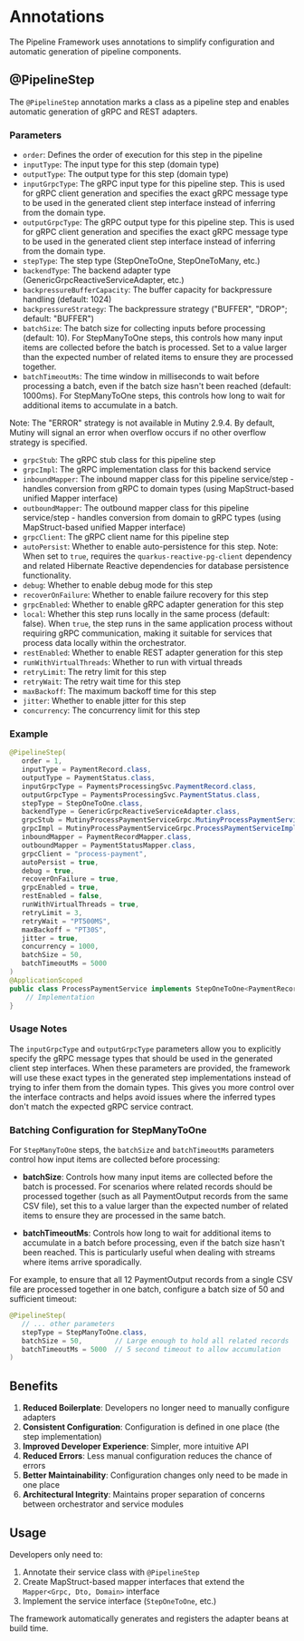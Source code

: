 # Annotations

The Pipeline Framework uses annotations to simplify configuration and automatic generation of pipeline components.

## @PipelineStep

The `@PipelineStep` annotation marks a class as a pipeline step and enables automatic generation of gRPC and REST adapters.

### Parameters

- `order`: Defines the order of execution for this step in the pipeline
- `inputType`: The input type for this step (domain type)
- `outputType`: The output type for this step (domain type)
- `inputGrpcType`: The gRPC input type for this pipeline step. This is used for gRPC client generation and specifies the exact gRPC message type to be used in the generated client step interface instead of inferring from the domain type.
- `outputGrpcType`: The gRPC output type for this pipeline step. This is used for gRPC client generation and specifies the exact gRPC message type to be used in the generated client step interface instead of inferring from the domain type.
- `stepType`: The step type (StepOneToOne, StepOneToMany, etc.)
- `backendType`: The backend adapter type (GenericGrpcReactiveServiceAdapter, etc.)
- `backpressureBufferCapacity`: The buffer capacity for backpressure handling (default: 1024)
- `backpressureStrategy`: The backpressure strategy ("BUFFER", "DROP"; default: "BUFFER")
- `batchSize`: The batch size for collecting inputs before processing (default: 10). For StepManyToOne steps, this controls how many input items are collected before the batch is processed. Set to a value larger than the expected number of related items to ensure they are processed together.
- `batchTimeoutMs`: The time window in milliseconds to wait before processing a batch, even if the batch size hasn't been reached (default: 1000ms). For StepManyToOne steps, this controls how long to wait for additional items to accumulate in a batch.

Note: The "ERROR" strategy is not available in Mutiny 2.9.4. By default, Mutiny will signal an error when overflow occurs if no other overflow strategy is specified.
- `grpcStub`: The gRPC stub class for this pipeline step
- `grpcImpl`: The gRPC implementation class for this backend service
- `inboundMapper`: The inbound mapper class for this pipeline service/step - handles conversion from gRPC to domain types (using MapStruct-based unified Mapper interface)
- `outboundMapper`: The outbound mapper class for this pipeline service/step - handles conversion from domain to gRPC types (using MapStruct-based unified Mapper interface)
- `grpcClient`: The gRPC client name for this pipeline step
- `autoPersist`: Whether to enable auto-persistence for this step. Note: When set to `true`, requires the `quarkus-reactive-pg-client` dependency and related Hibernate Reactive dependencies for database persistence functionality.
- `debug`: Whether to enable debug mode for this step
- `recoverOnFailure`: Whether to enable failure recovery for this step
- `grpcEnabled`: Whether to enable gRPC adapter generation for this step
- `local`: Whether this step runs locally in the same process (default: false). When `true`, the step runs in the same application process without requiring gRPC communication, making it suitable for services that process data locally within the orchestrator.
- `restEnabled`: Whether to enable REST adapter generation for this step
- `runWithVirtualThreads`: Whether to run with virtual threads
- `retryLimit`: The retry limit for this step
- `retryWait`: The retry wait time for this step
- `maxBackoff`: The maximum backoff time for this step
- `jitter`: Whether to enable jitter for this step
- `concurrency`: The concurrency limit for this step

### Example

```java
@PipelineStep(
   order = 1,
   inputType = PaymentRecord.class,
   outputType = PaymentStatus.class,
   inputGrpcType = PaymentsProcessingSvc.PaymentRecord.class,
   outputGrpcType = PaymentsProcessingSvc.PaymentStatus.class,
   stepType = StepOneToOne.class,
   backendType = GenericGrpcReactiveServiceAdapter.class,
   grpcStub = MutinyProcessPaymentServiceGrpc.MutinyProcessPaymentServiceStub.class,
   grpcImpl = MutinyProcessPaymentServiceGrpc.ProcessPaymentServiceImplBase.class,
   inboundMapper = PaymentRecordMapper.class,
   outboundMapper = PaymentStatusMapper.class,
   grpcClient = "process-payment",
   autoPersist = true,
   debug = true,
   recoverOnFailure = true,
   grpcEnabled = true,
   restEnabled = false,
   runWithVirtualThreads = true,
   retryLimit = 3,
   retryWait = "PT500MS",
   maxBackoff = "PT30S",
   jitter = true,
   concurrency = 1000,
   batchSize = 50,
   batchTimeoutMs = 5000
)
@ApplicationScoped
public class ProcessPaymentService implements StepOneToOne<PaymentRecord, PaymentStatus> {
    // Implementation
}
```

### Usage Notes

The `inputGrpcType` and `outputGrpcType` parameters allow you to explicitly specify the gRPC message types that should be used in the generated client step interfaces. When these parameters are provided, the framework will use these exact types in the generated step implementations instead of trying to infer them from the domain types. This gives you more control over the interface contracts and helps avoid issues where the inferred types don't match the expected gRPC service contract.

### Batching Configuration for StepManyToOne

For `StepManyToOne` steps, the `batchSize` and `batchTimeoutMs` parameters control how input items are collected before processing:

- **batchSize**: Controls how many input items are collected before the batch is processed. For scenarios where related records should be processed together (such as all PaymentOutput records from the same CSV file), set this to a value larger than the expected number of related items to ensure they are processed in the same batch.

- **batchTimeoutMs**: Controls how long to wait for additional items to accumulate in a batch before processing, even if the batch size hasn't been reached. This is particularly useful when dealing with streams where items arrive sporadically.

For example, to ensure that all 12 PaymentOutput records from a single CSV file are processed together in one batch, configure a batch size of 50 and sufficient timeout:
```java
@PipelineStep(
   // ... other parameters
   stepType = StepManyToOne.class,
   batchSize = 50,        // Large enough to hold all related records
   batchTimeoutMs = 5000  // 5 second timeout to allow accumulation
)
```

## Benefits

1. **Reduced Boilerplate**: Developers no longer need to manually configure adapters
2. **Consistent Configuration**: Configuration is defined in one place (the step implementation)
3. **Improved Developer Experience**: Simpler, more intuitive API
4. **Reduced Errors**: Less manual configuration reduces the chance of errors
5. **Better Maintainability**: Configuration changes only need to be made in one place
6. **Architectural Integrity**: Maintains proper separation of concerns between orchestrator and service modules

## Usage

Developers only need to:

1. Annotate their service class with `@PipelineStep`
2. Create MapStruct-based mapper interfaces that extend the `Mapper<Grpc, Dto, Domain>` interface
3. Implement the service interface (`StepOneToOne`, etc.)

The framework automatically generates and registers the adapter beans at build time.